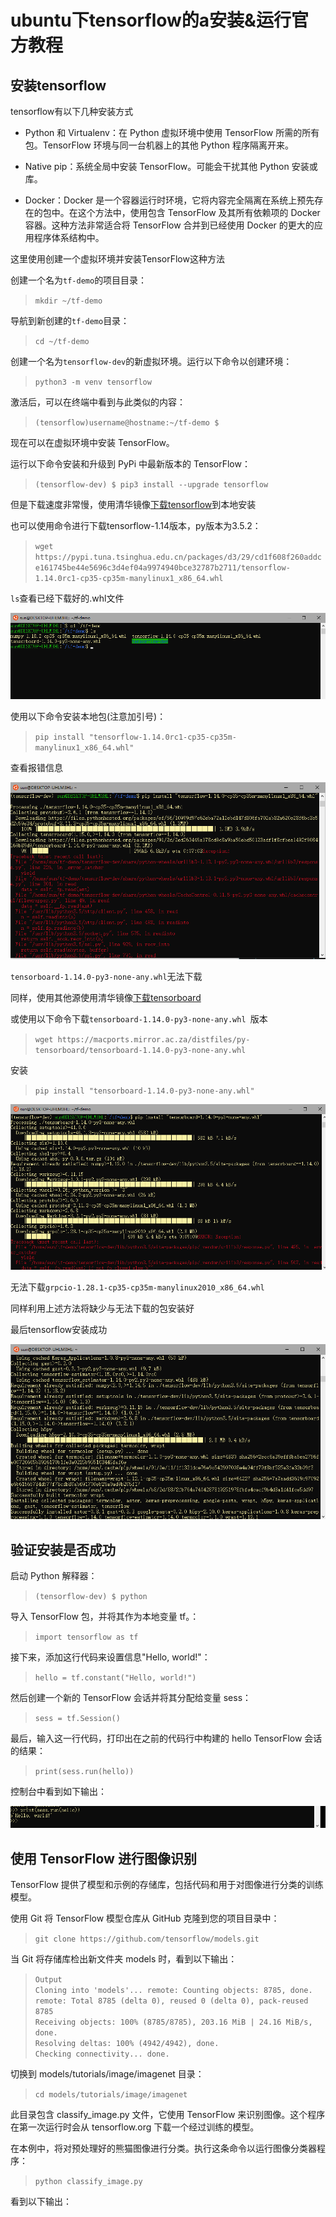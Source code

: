 # ubuntu下tensorflow的a安装&运行官方教程

## 安装tensorflow

tensorflow有以下几种安装方式

+ Python 和 Virtualenv：在 Python 虚拟环境中使用 TensorFlow 所需的所有包。TensorFlow 环境与同一台机器上的其他 Python 程序隔离开来。

+ Native pip：系统全局中安装 TensorFlow。可能会干扰其他 Python 安装或库。

+ Docker：Docker 是一个容器运行时环境，它将内容完全隔离在系统上预先存在的包中。在这个方法中，使用包含 TensorFlow 及其所有依赖项的 Docker 容器。这种方法非常适合将 TensorFlow 合并到已经使用 Docker 的更大的应用程序体系结构中。

这里使用创建一个虚拟环境并安装TensorFlow这种方法

创建一个名为`tf-demo`的项目目录：

>`mkdir ~/tf-demo`

导航到新创建的`tf-demo`目录：

>`cd ~/tf-demo`

创建一个名为`tensorflow-dev`的新虚拟环境。运行以下命令以创建环境：

>`python3 -m venv tensorflow`

激活后，可以在终端中看到与此类似的内容：

>`(tensorflow)username@hostname:~/tf-demo $`

现在可以在虚拟环境中安装 TensorFlow。

运行以下命令安装和升级到 PyPi 中最新版本的 TensorFlow：

>`(tensorflow-dev) $ pip3 install --upgrade tensorflow`

但是下载速度非常慢，使用清华镜像[下载tensorflow](https://pypi.tuna.tsinghua.edu.cn/simple/tensorflow/)到本地安装

也可以使用命令进行下载tensorflow-1.14版本，py版本为3.5.2：

>`wget https://pypi.tuna.tsinghua.edu.cn/packages/d3/29/cd1f608f260addce161745be44e5696c3d4ef04a9974940bce32787b2711/tensorflow-1.14.0rc1-cp35-cp35m-manylinux1_x86_64.whl`

`ls`查看已经下载好的.whl文件

![ls](https://github.com/erguixieshen/XLA/raw/master/week1/picture/4.png)

使用以下命令安装本地包(注意加引号)：

>`pip install "tensorflow-1.14.0rc1-cp35-cp35m-manylinux1_x86_64.whl"`

查看报错信息

![1](https://github.com/erguixieshen/XLA/raw/master/week1/picture/5.png)

`tensorboard-1.14.0-py3-none-any.whl`无法下载

同样，使用其他源使用清华镜像[下载tensorboard](https://macports.mirror.ac.za/distfiles/py-tensorboard/)

或使用以下命令下载`tensorboard-1.14.0-py3-none-any.whl `版本

>`wget https://macports.mirror.ac.za/distfiles/py-tensorboard/tensorboard-1.14.0-py3-none-any.whl`

安装

>`pip install "tensorboard-1.14.0-py3-none-any.whl"`

![1](https://github.com/erguixieshen/XLA/raw/master/week1/picture/7.png)

无法下载`grpcio-1.28.1-cp35-cp35m-manylinux2010_x86_64.whl`

同样利用上述方法将缺少与无法下载的包安装好

最后tensorflow安装成功

![1](https://github.com/erguixieshen/XLA/raw/master/week1/picture/8.png)

## 验证安装是否成功

启动 Python 解释器：

>`(tensorflow-dev) $ python`

导入 TensorFlow 包，并将其作为本地变量 tf。：

>`import tensorflow as tf`

接下来，添加这行代码来设置信息"Hello, world!"：

>`hello = tf.constant("Hello, world!")`

然后创建一个新的 TensorFlow 会话并将其分配给变量 sess：

>`sess = tf.Session()`

最后，输入这一行代码，打印出在之前的代码行中构建的 hello TensorFlow 会话的结果：

>`print(sess.run(hello))`

控制台中看到如下输出：

![1](https://github.com/erguixieshen/XLA/raw/master/week1/picture/9.png)

## 使用 TensorFlow 进行图像识别

TensorFlow 提供了模型和示例的存储库，包括代码和用于对图像进行分类的训练模型。

使用 Git 将 TensorFlow 模型仓库从 GitHub 克隆到您的项目目录中：

>`git clone https://github.com/tensorflow/models.git`

当 Git 将存储库检出新文件夹 models 时，看到以下输出：

>`Output` </br>
`Cloning into 'models'...
remote: Counting objects: 8785, done.`</br>
`remote: Total 8785 (delta 0), reused 0 (delta 0), pack-reused 8785`</br>
`Receiving objects: 100% (8785/8785), 203.16 MiB | 24.16 MiB/s, done.`</br>
`Resolving deltas: 100% (4942/4942), done.`</br>
`Checking connectivity... done.`

切换到 models/tutorials/image/imagenet 目录：

>`cd models/tutorials/image/imagenet`

此目录包含 classify_image.py 文件，它使用 TensorFlow 来识别图像。这个程序在第一次运行时会从 tensorflow.org 下载一个经过训练的模型。

在本例中，将对预处理好的熊猫图像进行分类。执行这条命令以运行图像分类器程序：

>`python classify_image.py`

看到以下输出：

